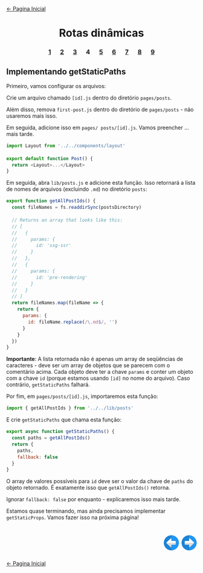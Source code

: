 [← Pagina Inicial](../../../README.md#basico)

<h1 align="center">Rotas dinâmicas</h1>

<h3 align="center">
<a href="./1.md" style="margin:0 10px;">1</a>
<a href="./2.md" style="margin:0 10px;">2</a>
<a href="./3.md" style="margin:0 10px;">3</a>
<spam style="margin:0 10px;">4</spam>
<a href="./5.md" style="margin:0 10px;">5</a>
<a href="./6.md" style="margin:0 10px;">6</a>
<a href="./7.md" style="margin:0 10px;">7</a>
<a href="./8.md" style="margin:0 10px;">8</a>
<a href="./9.md" style="margin:0 10px;">9</a>
</h3>

## Implementando getStaticPaths

Primeiro, vamos configurar os arquivos:

Crie um arquivo chamado `[id].js` dentro do diretório `pages/posts`.

Além disso, remova `first-post.js` dentro do diretório de `pages/posts` - não usaremos mais isso.

Em seguida, adicione isso em `pages/ posts/[id].js`. Vamos preencher ... mais tarde.

```javascript
import Layout from '../../components/layout'

export default function Post() {
  return <Layout>...</Layout>
}
```

Em seguida, abra `lib/posts.js` e adicione esta função. Isso retornará a lista de nomes de arquivos (excluindo `.md`) no diretório `posts`:

```javascript
export function getAllPostIds() {
  const fileNames = fs.readdirSync(postsDirectory)

  // Returns an array that looks like this:
  // [
  //   {
  //     params: {
  //       id: 'ssg-ssr'
  //     }
  //   },
  //   {
  //     params: {
  //       id: 'pre-rendering'
  //     }
  //   }
  // ]
  return fileNames.map(fileName => {
    return {
      params: {
        id: fileName.replace(/\.md$/, '')
      }
    }
  })
}
```

**Importante**: A lista retornada não é apenas um array de seqüências de caracteres - deve ser um array de objetos que se parecem com o comentário acima. Cada objeto deve ter a chave `params` e conter um objeto com a chave `id` (porque estamos usando `[id]` no nome do arquivo). Caso contrário, `getStaticPaths` falhará.

Por fim, em `pages/posts/[id].js`, importaremos esta função:

```javascript
import { getAllPostIds } from '../../lib/posts'
```

E crie `getStaticPaths` que chama esta função:

```javascript
export async function getStaticPaths() {
  const paths = getAllPostIds()
  return {
    paths,
    fallback: false
  }
}
```

O array de valores possíveis para `id` deve ser o valor da chave de `paths` do objeto retornado. É exatamente isso que `getAllPostIds()` retorna.

Ignorar `fallback: false` por enquanto - explicaremos isso mais tarde.

Estamos quase terminando, mas ainda precisamos implementar `getStaticProps`. Vamos fazer isso na próxima página!

<h1 align="right">
<a href="./3.md"><img src="../../../images/previous-arrow.svg" alt="next-arrow" width="40px"></a>
<a href="./5.md"><img src="../../../images/next-arrow.svg" alt="next-arrow" width="40px"></a>
</h1>

[← Pagina Inicial](../../../README.md#basico)